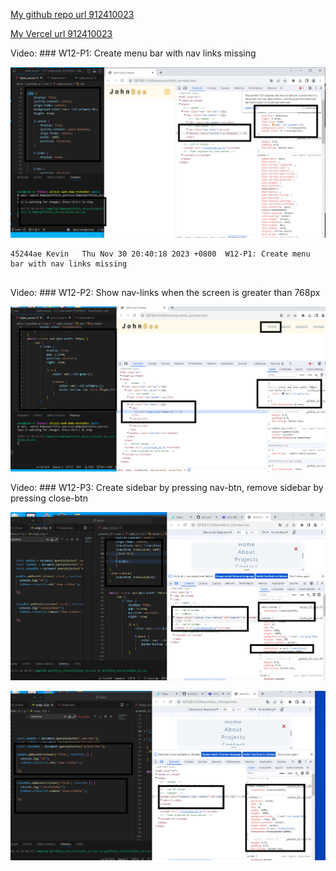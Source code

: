 [My github repo url 912410023](https://github.com/0x55xx5)

[My Vercel url 912410023](https://1121-sweb-demo-912410023.vercel.app/)

Video: ### W12-P1: Create menu bar with nav links missing

![](w12-p1.png)

```
45244ae Kevin   Thu Nov 30 20:40:18 2023 +0800  W12-P1: Create menu bar with nav links missing


```

Video: ### W12-P2: Show nav-links when the screen is greater than 768px

![](w12-p2.png)

Video: ### W12-P3: Create sidebar by pressing nav-btn, remove sidebar by pressing close-btn

![](w12-p3-1.png)

![](w12-p3-2.png)

```

```
